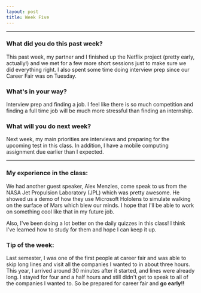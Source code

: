 ```yaml
---
layout: post
title: Week Five
---
```


---

### What did you do this past week?
This past week, my partner and I finished up the Netflix project (pretty early, actually!) and we met for a few more short sessions just to make sure we did everything right. I also spent some time doing interview prep since our Career Fair was on Tuesday. 

### What's in your way?
Interview prep and finding a job. I feel like there is so much competition and finding a full time job will be much more stressful than finding an internship. 

### What will you do next week?
Next week, my main priorities are interviews and preparing for the upcoming test in this class. In addition, I have a mobile computing assignment due earlier than I expected.

---

### My experience in the class:
We had another guest speaker, Alex Menzies, come speak to us from the NASA Jet Propulsion Laboratory (JPL) which was pretty awesome. He showed us a demo of how they use Microsoft Hololens to simulate walking on the surface of Mars which blew our minds. I hope that I'll be able to work on something cool like that in my future job.

Also, I've been doing a lot better on the daily quizzes in this class! I think I've learned how to study for them and hope I can keep it up.

### Tip of the week:
Last semester, I was one of the first people at career fair and was able to skip long lines and visit all the companies I wanted to in about three hours. This year, I arrived around 30 minutes after it started, and lines were already long. I stayed for four and a half hours and still didn't get to speak to all of the companies I wanted to. So be prepared for career fair and **go early!!**
